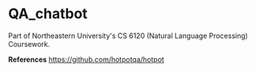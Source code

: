 # QA_chatbot

Part of Northeastern University's CS 6120 (Natural Language Processing) Coursework.

**References**
https://github.com/hotpotqa/hotpot
